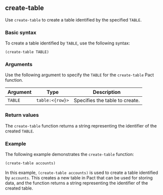 ## create-table
Use `create-table` to create a table identified by the specified `TABLE`.

### Basic syntax

To create a table identified by `TABLE`, use the following syntax:

`(create-table TABLE)`

### Arguments

Use the following argument to specify the `TABLE` for the `create-table` Pact function.

| Argument | Type | Description |
| --- | --- | --- |
| `TABLE` | `table:<{row}>` | Specifies the table to create. |

### Return values

The `create-table` function returns a string representing the identifier of the created `TABLE`.

### Example

The following example demonstrates the `create-table` function:

```lisp
(create-table accounts)
```

In this example, `(create-table accounts)` is used to create a table identified by `accounts`. This creates a new table in Pact that can be used for storing data, and the function returns a string representing the identifier of the created table.

